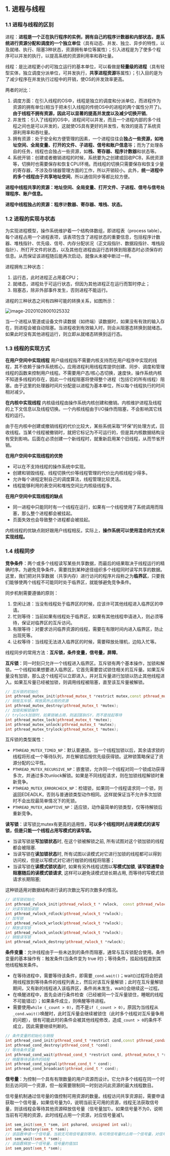## 1. 进程与线程

### 1.1 进程与线程的区别

进程：**进程是一个正在执行程序的实例，拥有自己的程序计数器和内部状态，是系统进行资源分配和调度的一个独立单位**（具有动态、并发、独立、异步的特性，以及就绪、执行、阻塞3种状态，资源拥有单位等属性）；引入进程是为了使多个程序可以并发的执行，以提高系统的资源利用率和吞吐量。

线程：是比进程更小的可独立运行的基本单位，可以看做是**轻量级的进程**（具有轻型实体，独立调度分派单位，可并发执行，**共享进程资源**等属性）；引入目的是为了减少程序在并发执行过程中的开销，使OS的并发效率更高。

两者的对比：

1. 调度方面：在引入线程的OS中，线程是独立的调度和分派单位，而进程作为资源的拥有单位(相当于把未引入线程的传统OS中的进程的两个属性分开了)。**由于线程不拥有资源，因此可以显著的提高并发度以及减少切换开销**。
2. 并发性：引入了线程的OS中，进程间可以并发，而且一个进程内部的多个线程之间也是可以并发的，这就使OS具有更好的并发性，有效的提高了系统资源利用率和吞吐量。
3. 拥有资源：处于安全和方便管理的因素，一个进程往往会**独占一些资源，如地址空间、全局变量、打开的文件、子进程、信号和账户信息**等；而为了处理各自的任务，线程也会独占一些资源，如**栈、寄存器、程序计数器**和状态等。
4. 系统开销：创建或者撤销进程的时候，系统要为之创建或回收PCB，系统资源等，切换时也需要保存和恢复CPU环境。而线程的切换只需要保存和恢复少量的寄存器，不涉及存储器管理方面的工作，所以开销较小。此外，**统一进程中的多个线程由于共享地址空间**，所以通信同步等都比较方便。

**进程中线程共享的资源：地址空间、全局变量、打开文件、子进程、信号与信号处理程序、账户信息。**

**进程中线程独占的资源：程序计数器、寄存器、堆栈、状态。**

### 1.2 进程的实现与状态

为实现进程模型，操作系统维护着一个结构体数组，即进程表（process table）。每个进程占用一个进程表项，该表项包含了进程状态的重要信息，包括程序计数器、堆栈指针、优先级、信号、内存分配状况（正文段指针、数据段指针、堆栈段指针）、所打开文件的状态，以及其他在进程由运行态转换到阻塞态时必须保存的信息。从而保证该进程随后能再次启动，就像从未被中断过一样。

进程拥有三种状态：

1. 运行态，此时进程正占用着CPU；
2. 就绪态，进程处于可运行状态，但因为其他进程正在运行而暂时停止；
3. 阻塞态，除非外部事件发生，否则进程不能运行。

进程的三种状态之间有四种可能的转换关系，如图所示：

![image-20201028001025332](https://markdown-wq-1302077921.cos.ap-guangzhou.myqcloud.com/PicGoimage-20201028001025332.png)

当一个进程从管道或设备文件读数据（如终端）读数据时，如果没有有效的输入存在，则进程会被自动阻塞。当进程收到有效输入时，则会从阻塞态转换到就绪态。如果此时没有其他进程运行，则立即从就绪态转换到运行态。

### 1.3 线程的实现方式

**在用户空间中实现线程**
用户级线程指不需要内核支持而在用户程序中实现的线程，其不依赖于操作系统核心，应用进程利用线程库提供创建、同步、调度和管理线程的函数来控制用户线程。不需要用户态/核心态切换，速度快，操作系统内核不知道多线程的存在，因此一个线程阻塞将使得整个进程（包括它的所有线程）阻塞。由于这里的处理器时间片分配是以进程为基本单位，所以每个线程执行的时间相对减少。

**在内核中实现线程**
内核级线程由操作系统内核创建和撤销。内核维护进程及线程的上下文信息以及线程切换。一个内核线程由于I/O操作而阻塞，不会影响其它线程的运行。

由于在内核中创建或撤销线程的代价比较大，某些系统采取“环保”的处理方式，回收线程。当某个线程被撤销时，就把它标记为不可运行的，但是其内核数据结构没有受到影响。后面在必须创建一个新线程时，就重新启用某个旧线程，从而节省开销。



**在用户空间中实现线程的优势**

- 可以在不支持线程的操作系统中实现。
- 创建和销毁线程、线程切换代价等线程管理的代价比内核线程少得多。
- 允许每个进程定制自己的调度算法，线程管理比较灵活。
- 线程能够利用的表空间和堆栈空间比内核级线程多。

**在用户空间中实现线程的缺点**

- 同一进程中只能同时有一个线程在运行，如果有一个线程使用了系统调用而阻塞，那么整个进程都会被挂起。
- 页面失效也会导致整个进程都会被挂起。

内核线程的优缺点刚好跟用户线程相反。实际上，**操作系统可以使用混合的方式来实现线程。**

### 1.4 线程同步

**竞争条件**：两个或多个线程读写某些共享数据，而最后的结果取决于线程运行的精确时序。为避免竞争条件，需要找到某种途径组织多个线程同时读写共享的数据。这里，我们把对共享数据（共享内存）进行访问的程序片段称之为**临界区**，只要我们能够使两个线程不可能同时处于临界区，就能够避免竞争条件。

同步机制需要遵循的原则：

1. 空闲让进：当没有线程处于临界区的时候，应该许可其他线程进入临界区的申请。
2. 忙则等待：当前如果有线程处于临界区，如果有其他线程申请进入，则必须等待，保证对临界区的互斥访问。
3. 有限等待：对要求访问临界资源的线程，需要在有限时间内进入临界区，防止出现死等。
4. 让权等待：当线程无法进入临界区的时候，需要释放处理机，边陷入忙等。

线程同步的常用方法：**互斥锁，条件变量，信号量，屏障**。

**互斥锁**：同一时刻只允许一个线程进入临界区。互斥锁有两个基本操作，加锁和解锁。一个线程如果想要进入临界区，它首先需要尝试锁住相关的互斥量。如果互斥量没有加锁，那么这个线程可以立即进入，并对互斥量进行加锁以防止其他线程进入。如果互斥量已经被加锁，则调用线程被阻塞，直至该互斥量被解锁。

```C++
// 互斥锁的初始化
int pthread_mutex_init(pthread_mutex_t *restrict mutex,const pthread_mutexattr_t *restrict attr);
// 销毁互斥锁，释放其所占用的资源
int pthread_mutex_destroy(pthread_mutex_t *mutex);
// 加锁和解锁操作
// trylock加锁时，如果锁被占用，则返回EBUSY，而不是挂起等待
int pthread_mutex_lock(pthread_mutex_t *mutex);
int pthread_mutex_unlock(pthread_mutex_t *mutex);
int pthread_mutex_trylock(pthread_mutex_t *mutex);
```

互斥锁的类型属性：

- `PTHREAD_MUTEX_TIMED_NP`：默认普通锁。当一个线程加锁以后，其余请求锁的线程将形成一个等待队列，并在解锁后按优先级获得锁。这种锁策略保证了资源分配的公平性。
- `PTHREAD_MUTEX_RECURSIVE_NP`：嵌套锁，允许同一个线程对同一个锁成功获得多次，并通过多次unlock解锁。如果是不同线程请求，则在加锁线程解锁时重新竞争。
- `PTHREAD_MUTEX_ERRORCHECK_NP`：检错锁，如果同一个线程请求同一个锁，则返回EDEADLK，否则与普通锁类型动作相同。这样就保证当不允许多次加锁时不会出现最简单情况下的死锁。
- `PTHREAD_MUTEX_ADAPTIVE_NP`：适应锁，动作最简单的锁类型，仅等待解锁后重新竞争。



**读写锁**：读写锁比mutex有更高的适用性，**可以多个线程同时占用读模式的读写锁，但是只能一个线程占用写模式的读写锁。**

- 当读写锁是**写加锁状态**时, 在这个锁被解锁之前, 所有试图对这个锁加锁的线程都会被阻塞.
- 当读写锁在**读加锁状态**时, 所有试图以读模式对它进行加锁的线程都可以得到访问权，但是以写模式对它进行枷锁的线程将阻塞； 
- 当读写锁在**读模式锁状态**时, 如果有另外线程试图以**写模式加锁**, **读写锁通常会阻塞随后的读模式锁请求**, 这样可以避免读模式锁长期占用, 而等待的写模式锁请求长期阻塞;

这种锁适用对数据结构进行读的次数比写的次数多的情况。

```C++
// 读写锁初始化
int pthread_rwlock_init(pthread_rwlock_t * rwlock,  const pthread_rwlockattr_t *  attr);
// 对读写锁加读锁
int pthread_rwlock_rdlock(pthread_rwlock_t *rwlock);
// 加写锁
int pthread_rwlock_wrlock(pthread_rwlock_t *rwlock);
// 释放读写锁
int pthread_rwlock_unlock(pthread_rwlock_t *rwlock);
// 销毁读写锁
int pthread_rwlock_destroy(pthread_rwlock_t *rwlock);
```



**条件变量**：允许线程由于一些未达到的条件而阻塞，通常与互斥锁配合使用。条件变量的基本操作有：触发条件(当条件变为 true 时)；等待条件，挂起线程直到其他线程触发条件。

- 在等待进程中，需要等待该条件，即需要`_cond.wait()`；wait()过程将会把调用线程放到等待条件的线程列表上，然后对该互斥量解锁；此时在互斥量解锁期间，又有新的线程进入该临界区，条件尚未发生，wait()会继续这一过程。
- 在唤醒进程中，首先会进行条件检查（已经被同一个互斥量锁住，睡眠的线程不可能错过）；如果条件成立，则唤醒等待进程。
- 需要使用`while (_count > 0)`，而不是`if (_count > 0)`，原因为当线程从`_cond.wait()`唤醒时，此时互斥量会继续被锁住（此时多个线程对互斥量争用的问题），很有可能此时的条件会被其他线程修改，造成`_count > 0`的条件不成立，因此需要继续判断的。

```C++
// 条件变量的初始化与销毁
int pthread_cond_init(pthread_cond_t *restrict cond,const pthread_condattr_t *restrict attr);
int pthread_cond_destroy(pthread_cond_t *cond);
// 等待条件变量
int pthread_cond_wait(pthread_cond_t *restrict cond, pthread_mutex_t *restrict mutex);
// 唤醒等待该条件的线程
int pthread_cond_signal(pthread_cond_t * cond);
int pthread_cond_broadcast(pthread_cond_t * cond);
```



**信号量**：为控制一个具有有限数量的用户资源而设计。它允许多个线程在同一个时刻去访问同一个资源，但一般需要限制同一时刻访问此资源的最大线程数目。

信号量机制通过信号量的值控制可用资源的数量。线程访问共享资源前，需要申请获取一个信号量，如果信号量为0，说明当前无可用的资源，线程无法获取信号量，则该线程会等待其他资源释放信号量（信号量加1）。如果信号量不为0，说明当前有可用的资源，此时线程占用一个资源，对应信号量减1。

```C++
int sem_init(sem_t *sem, int pshared, unsigned int val);
int sem_destory(sem_t *sem);
// 该函数申请一个信号量，当前无可用信号量则等待，有可用信号量时占用一个信号量，对信号量的值减1
int sem_wait(sem_t *sem);
// 该函数释放一个信号量，信号量的值加1
int sem_post(sem_t *sem);
```

